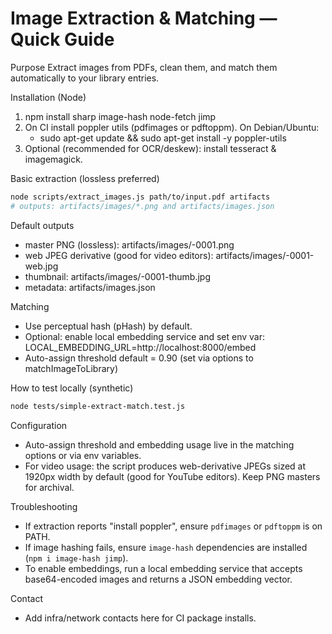 # Image Extraction & Matching — Quick Guide

Purpose
Extract images from PDFs, clean them, and match them automatically to your library entries.

Installation (Node)
1. npm install sharp image-hash node-fetch jimp
2. On CI install poppler utils (pdfimages or pdftoppm). On Debian/Ubuntu:
   - sudo apt-get update && sudo apt-get install -y poppler-utils
3. Optional (recommended for OCR/deskew): install tesseract & imagemagick.

Basic extraction (lossless preferred)
```bash
node scripts/extract_images.js path/to/input.pdf artifacts
# outputs: artifacts/images/*.png and artifacts/images.json
```

Default outputs
- master PNG (lossless): artifacts/images/<basename>-0001.png
- web JPEG derivative (good for video editors): artifacts/images/<basename>-0001-web.jpg
- thumbnail: artifacts/images/<basename>-0001-thumb.jpg
- metadata: artifacts/images.json

Matching
- Use perceptual hash (pHash) by default.
- Optional: enable local embedding service and set env var:
  LOCAL_EMBEDDING_URL=http://localhost:8000/embed
- Auto-assign threshold default = 0.90 (set via options to matchImageToLibrary)

How to test locally (synthetic)
```bash
node tests/simple-extract-match.test.js
```

Configuration
- Auto-assign threshold and embedding usage live in the matching options or via env variables.
- For video usage: the script produces web-derivative JPEGs sized at 1920px width by default (good for YouTube editors). Keep PNG masters for archival.

Troubleshooting
- If extraction reports "install poppler", ensure `pdfimages` or `pdftoppm` is on PATH.
- If image hashing fails, ensure `image-hash` dependencies are installed (`npm i image-hash jimp`).
- To enable embeddings, run a local embedding service that accepts base64-encoded images and returns a JSON embedding vector.

Contact
- Add infra/network contacts here for CI package installs.